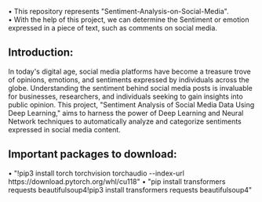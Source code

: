 •	This repository represents "Sentiment-Analysis-on-Social-Media".  
•	With the help of this project, we can determine the Sentiment or emotion expressed in a piece of text, such as comments on social media.  
  
<h2>Introduction:</h2>    

In today's digital age, social media platforms have become a treasure trove of opinions, emotions, and sentiments expressed by individuals across the globe. Understanding the sentiment behind social media posts is invaluable for businesses, researchers, and individuals seeking to gain insights into public opinion. This project, "Sentiment Analysis of Social Media Data Using Deep Learning," aims to harness the power of Deep Learning and Neural Network techniques to automatically analyze and categorize sentiments expressed in social media content.

<h2>Important packages to download:</h2>  
• "!pip3 install torch torchvision torchaudio --index-url https://download.pytorch.org/whl/cu118"  
• "pip install transformers requests beautifulsoup4!pip3 install transformers requests beautifulsoup4" 
